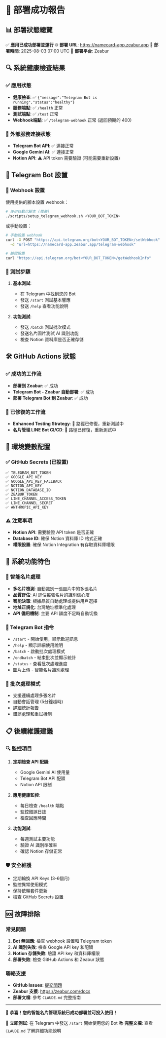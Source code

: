 # 🎉 部署成功報告

## 📊 部署狀態總覽

✅ **應用已成功部署並運行**
🌐 **部署 URL**: https://namecard-app.zeabur.app
📅 **部署時間**: 2025-08-03 07:00 UTC
🚀 **部署平台**: Zeabur

## 🔍 系統健康檢查結果

### ✅ 應用狀態
- **健康檢查**: ✅ `{"message":"Telegram Bot is running","status":"healthy"}`
- **服務端點**: ✅ `/health` 正常
- **測試端點**: ✅ `/test` 正常
- **Webhook端點**: ✅ `/telegram-webhook` 正常 (返回預期的 400)

### 🔌 外部服務連接狀態
- **Telegram Bot API**: ✅ 連接正常
- **Google Gemini AI**: ✅ 連接正常
- **Notion API**: ⚠️ API token 需要驗證 (可能需要重新設置)

## 📱 Telegram Bot 設置

### 🔧 Webhook 設置
使用提供的腳本設置 webhook：

```bash
# 使用自動化腳本 (推薦)
./scripts/setup_telegram_webhook.sh <YOUR_BOT_TOKEN>
```

或手動設置：
```bash
# 手動設置 webhook
curl -X POST "https://api.telegram.org/bot<YOUR_BOT_TOKEN>/setWebhook" \
  -d "url=https://namecard-app.zeabur.app/telegram-webhook"

# 驗證設置
curl "https://api.telegram.org/bot<YOUR_BOT_TOKEN>/getWebhookInfo"
```

### 🧪 測試步驟
1. **基本測試**:
   - 在 Telegram 中找到您的 Bot
   - 發送 `/start` 測試基本響應
   - 發送 `/help` 查看功能說明

2. **功能測試**:
   - 發送 `/batch` 測試批次模式
   - 發送名片圖片測試 AI 識別功能
   - 檢查 Notion 資料庫是否正確存儲

## 🛠️ GitHub Actions 狀態

### ✅ 成功的工作流
- **部署到 Zeabur**: ✅ 成功
- **Telegram Bot - Zeabur 自動部署**: ✅ 成功
- **部署 Telegram Bot 到 Zeabur**: ✅ 成功

### 🔧 已修復的工作流
- **Enhanced Testing Strategy**: 🔄 路徑已修復，重新測試中
- **名片管理 LINE Bot CI/CD**: 🔄 路徑已修復，重新測試中

## 🔐 環境變數配置

### ✅ GitHub Secrets (已設置)
```
✅ TELEGRAM_BOT_TOKEN
✅ GOOGLE_API_KEY
✅ GOOGLE_API_KEY_FALLBACK
✅ NOTION_API_KEY
✅ NOTION_DATABASE_ID
✅ ZEABUR_TOKEN
✅ LINE_CHANNEL_ACCESS_TOKEN
✅ LINE_CHANNEL_SECRET
✅ ANTHROPIC_API_KEY
```

### ⚠️ 注意事項
- **Notion API**: 需要驗證 API token 是否正確
- **Database ID**: 確保 Notion 資料庫 ID 格式正確
- **權限設置**: 確保 Notion Integration 有存取資料庫權限

## 🎯 系統功能特色

### 🤖 智能名片處理
- **多名片檢測**: 自動識別一張圖片中的多張名片
- **品質評估**: AI 評估每張名片的識別信心度
- **智能決策**: 根據品質自動處理或提供用戶選擇
- **地址正規化**: 台灣地址標準化處理
- **API 備用機制**: 主要 API 額度不足時自動切換

### 📱 Telegram Bot 指令
- `/start` - 開始使用，顯示歡迎訊息
- `/help` - 顯示詳細使用說明
- `/batch` - 啟動批次處理模式
- `/endbatch` - 結束批次並顯示統計
- `/status` - 查看批次處理進度
- 圖片上傳 - 智能名片識別處理

### 🔄 批次處理模式
- 支援連續處理多張名片
- 自動會話管理 (5分鐘超時)
- 詳細統計報告
- 錯誤處理和重試機制

## 📋 後續維護建議

### 🔍 監控項目
1. **定期檢查 API 配額**:
   - Google Gemini AI 使用量
   - Telegram Bot API 配額
   - Notion API 限制

2. **應用健康監控**:
   - 每日檢查 `/health` 端點
   - 監控錯誤日誌
   - 檢查回應時間

3. **功能測試**:
   - 每週測試主要功能
   - 驗證 AI 識別準確率
   - 確認 Notion 存儲正常

### 🛡️ 安全維護
- 定期輪換 API Keys (3-6個月)
- 監控異常使用模式
- 保持依賴套件更新
- 檢查 GitHub Secrets 設置

## 🆘 故障排除

### 常見問題
1. **Bot 無回應**: 檢查 webhook 設置和 Telegram token
2. **AI 識別失敗**: 檢查 Google API key 和配額
3. **Notion 存儲失敗**: 驗證 API key 和資料庫權限
4. **部署失敗**: 檢查 GitHub Actions 和 Zeabur 狀態

### 聯絡支援
- **GitHub Issues**: [提交問題](https://github.com/chengzehsu/namecard/issues)
- **Zeabur 支援**: https://zeabur.com/docs
- **部署文檔**: 參考 `CLAUDE.md` 完整指南

---

🎉 **恭喜！您的智能名片管理系統已成功部署並可投入使用！**

📱 **立即測試**: 在 Telegram 中發送 `/start` 開始使用您的 Bot
📚 **完整文檔**: 查看 `CLAUDE.md` 了解詳細功能說明
